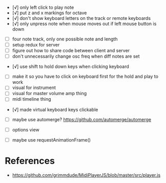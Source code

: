 - [√] only left click to play note
- [√] put z and x markings for octave
- [√] don't show keyboard letters on the track or remote keyboards
- [√] only unpress note when mouse moves out if left mouse button is down
- [ ] four note track, only one possible note and length
- [ ] setup redux for server
- [ ] figure out how to share code between client and server
- [ ] don't unnecessarily change osc freq when diff notes are set
- [√] use shift to hold down keys when clicking keyboard
- [ ] make it so you have to click on keyboard first for the hold and play to work
- [ ] visual for instrument
- [ ] visual for master volume amp thing
- [ ] midi timeline thing
- [√] made virtual keyboard keys clickable
- [ ] maybe use automerge? https://github.com/automerge/automerge
- [ ] options view
- [ ] maybe use requestAnimationFrame()


# References
- https://github.com/grimmdude/MidiPlayerJS/blob/master/src/player.js
